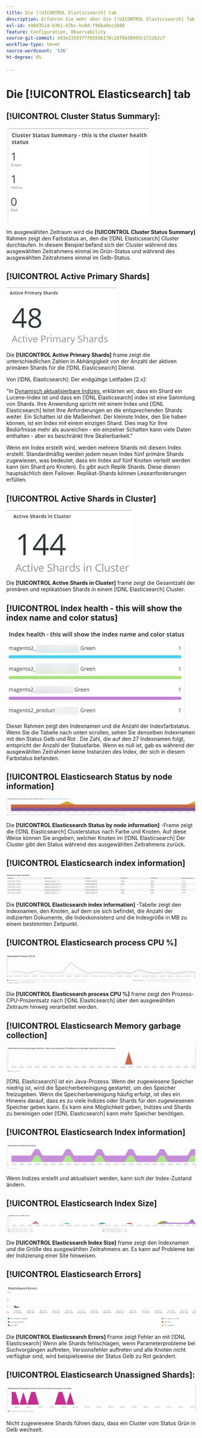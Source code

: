 ```yaml
---
title: Die [!UICONTROL Elasticsearch] tab
description: Erfahren Sie mehr über die [!UICONTROL Elasticsearch] Tab von [!DNL Observation for Adobe Commerce].
exl-id: e98d351d-b3b1-47bc-bc0d-f96ba9ec2b80
feature: Configuration, Observability
source-git-commit: e83e2359377f03506178c28f8b30993c172282c7
workflow-type: tm+mt
source-wordcount: '536'
ht-degree: 0%

---
```


# Die [!UICONTROL Elasticsearch] tab

## [!UICONTROL Cluster Status Summary]:

![Cluster-Statuszusammenfassung](../../assets/tools/cluster-status-summary.jpg)

Im ausgewählten Zeitraum wird die **[!UICONTROL Cluster Status Summary]** Rahmen zeigt den Farbstatus an, den die [!DNL Elasticsearch] Cluster durchlaufen. In diesem Beispiel befand sich der Cluster während des ausgewählten Zeitrahmens einmal im Grün-Status und während des ausgewählten Zeitrahmens einmal im Gelb-Status.

## [!UICONTROL Active Primary Shards]

![Aktive Primäre Shards](../../assets/tools/active-primary-shards.jpg)

Die **[!UICONTROL Active Primary Shards]** frame zeigt die unterschiedlichen Zahlen in Abhängigkeit von der Anzahl der aktiven primären Shards für die [!DNL Elasticsearch] Dienst.

Von [!DNL Elasticsearch]: Der endgültige Leitfaden [2.x]:

&quot;In [Dynamisch aktualisierbare Indizes](https://www.elastic.co/guide/en/elasticsearch/guide/2.x/dynamic-indices.html), erklärten wir, dass ein Shard ein Lucene-Index ist und dass ein [!DNL Elasticsearch] index ist eine Sammlung von Shards. Ihre Anwendung spricht mit einem Index und [!DNL Elasticsearch] leitet Ihre Anforderungen an die entsprechenden Shards weiter. Ein Schatten ist die Maßeinheit. Der kleinste Index, den Sie haben können, ist ein Index mit einem einzigen Shard. Dies mag für Ihre Bedürfnisse mehr als ausreichen - ein einzelner Schatten kann viele Daten enthalten - aber es beschränkt Ihre Skalierbarkeit.&quot;

Wenn ein Index erstellt wird, werden mehrere Shards mit diesem Index erstellt. Standardmäßig werden jedem neuen Index fünf primäre Shards zugewiesen, was bedeutet, dass ein Index auf fünf Knoten verteilt werden kann (ein Shard pro Knoten). Es gibt auch Replik Shards. Diese dienen hauptsächlich dem Failover. Replikat-Shards können Leseanforderungen erfüllen.

## [!UICONTROL Active Shards in Cluster]

![Aktive Shards im Cluster](../../assets/tools/active-shards-in-cluster.jpg)

Die **[!UICONTROL Active Shards in Cluster]** frame zeigt die Gesamtzahl der primären und replikatösen Shards in einem [!DNL Elasticsearch] Cluster.

## [!UICONTROL Index health - this will show the index name and color status]

![Indexkonsistenz](../../assets/tools/index-health.jpg)

Dieser Rahmen zeigt den Indexnamen und die Anzahl der Indexfarbstatus. Wenn Sie die Tabelle nach unten scrollen, sehen Sie denselben Indexnamen mit den Status Gelb und Rot . Die Zahl, die auf den 27 Indexnamen folgt, entspricht der Anzahl der Statusfarbe. Wenn es null ist, gab es während der ausgewählten Zeitrahmen keine Instanzen des Index, der sich in diesem Farbstatus befanden.

## [!UICONTROL Elasticsearch Status by node information]

![Elasticsearch-Status](../../assets/tools/elasticsearch-status-by-node.jpg)

Die **[!UICONTROL Elasticsearch Status by node information]** -Frame zeigt die [!DNL Elasticsearch] Clusterstatus nach Farbe und Knoten. Auf diese Weise können Sie angeben, welcher Knoten im [!DNL Elasticsearch] Der Cluster gibt den Status während des ausgewählten Zeitrahmens zurück.

## [!UICONTROL Elasticsearch index information]

![Elasticsearch-Indexinformationen](../../assets/tools/elasticsearch-tab-elasticsearch-index-information-image-1.jpg)

Die **[!UICONTROL Elasticsearch index information]** -Tabelle zeigt den Indexnamen, den Knoten, auf dem sie sich befindet, die Anzahl der indizierten Dokumente, die Indexkonsistenz und die Indexgröße in MB zu einem bestimmten Zeitpunkt.

## [!UICONTROL Elasticsearch process CPU %]

![Elasticsearch Process CPU](../../assets/tools/elasticsearch-process-cpu.jpg)

Die **[!UICONTROL Elasticsearch process CPU %]** frame zeigt den Prozess-CPU-Prozentsatz nach [!DNL Elasticsearch] über den ausgewählten Zeitraum hinweg verarbeitet werden.

## [!UICONTROL Elasticsearch Memory garbage collection]

![Elasticsearch Memory Garbage](../../assets/tools/elasticsearch-memory-garbage.jpg)

[!DNL Elasticsearch] ist ein Java-Prozess. Wenn der zugewiesene Speicher niedrig ist, wird die Speicherbereinigung gestartet, um den Speicher freizugeben. Wenn die Speicherbereinigung häufig erfolgt, ist dies ein Hinweis darauf, dass es zu viele Indizes oder Shards für den zugewiesenen Speicher geben kann. Es kann eine Möglichkeit geben, Indizes und Shards zu bereinigen oder [!DNL Elasticsearch] kann mehr Speicher benötigen.

## [!UICONTROL Elasticsearch Index information]

![Elasticsearch-Indexinformationen](../../assets/tools/elasticsearch-index-information-2.jpg)

Wenn Indizes erstellt und aktualisiert werden, kann sich der Index-Zustand ändern.

## [!UICONTROL Elasticsearch Index Size]

![Indexgröße des Elasticsearchs](../../assets/tools/elasticsearch-index-size.jpg)

Die **[!UICONTROL Elasticsearch Index Size]** frame zeigt den Indexnamen und die Größe des ausgewählten Zeitrahmens an. Es kann auf Probleme bei der Indizierung einer Site hinweisen.

## [!UICONTROL Elasticsearch Errors]

![Elasticsearch-Fehler](../../assets/tools/elasticsearch-tab-elasticsearch-errors.jpg)

Die **[!UICONTROL Elasticsearch Errors]** Frame zeigt Fehler an mit [!DNL Elasticsearch] Wenn alle Shards fehlschlagen, wenn Parameterprobleme bei Suchvorgängen auftreten, Versionsfehler auftreten und alle Knoten nicht verfügbar sind, wird beispielsweise der Status Gelb zu Rot geändert.

## [!UICONTROL Elasticsearch Unassigned Shards]:

![Nicht zugewiesenes Elasticsearch](../../assets/tools/elasticsearch-unassigned-shards.jpg)

Nicht zugewiesene Shards führen dazu, dass ein Cluster vom Status Grün in Gelb wechselt.
